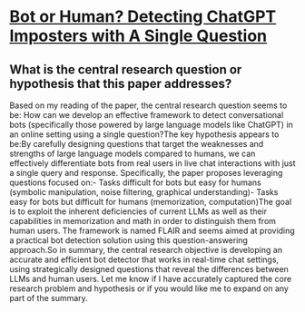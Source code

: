 # [Bot or Human? Detecting ChatGPT Imposters with A Single Question](https://arxiv.org/abs/2305.06424)

## What is the central research question or hypothesis that this paper addresses?

Based on my reading of the paper, the central research question seems to be: How can we develop an effective framework to detect conversational bots (specifically those powered by large language models like ChatGPT) in an online setting using a single question?The key hypothesis appears to be:By carefully designing questions that target the weaknesses and strengths of large language models compared to humans, we can effectively differentiate bots from real users in live chat interactions with just a single query and response. Specifically, the paper proposes leveraging questions focused on:- Tasks difficult for bots but easy for humans (symbolic manipulation, noise filtering, graphical understanding)- Tasks easy for bots but difficult for humans (memorization, computation)The goal is to exploit the inherent deficiencies of current LLMs as well as their capabilities in memorization and math in order to distinguish them from human users. The framework is named FLAIR and seems aimed at providing a practical bot detection solution using this question-answering approach.So in summary, the central research objective is developing an accurate and efficient bot detector that works in real-time chat settings, using strategically designed questions that reveal the differences between LLMs and human users. Let me know if I have accurately captured the core research problem and hypothesis or if you would like me to expand on any part of the summary.
